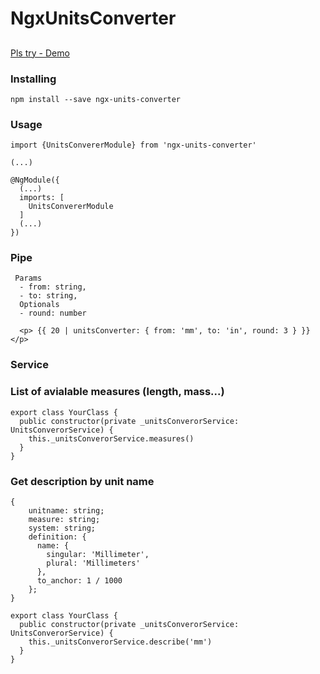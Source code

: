 # NgxUnitsConverter


##
<a href="https://stackblitz.com/edit/angular-lfeuen">Pls try - Demo</a>


### Installing
`npm install --save ngx-units-converter`

### Usage

```
import {UnitsConvererModule} from 'ngx-units-converter'

(...)

@NgModule({
  (...)
  imports: [
    UnitsConvererModule
  ]
  (...)
})

```

### Pipe
```
 Params
  - from: string, 
  - to: string, 
  Optionals
  - round: number
  
  <p> {{ 20 | unitsConverter: { from: 'mm', to: 'in', round: 3 } }}</p>
```

### Service

### List of avialable measures (length, mass...)
```
export class YourClass {
  public constructor(private _unitsConverorService: UnitsConverorService) {
    this._unitsConverorService.measures() 
  }
}
```

### Get description by unit name
```
{
    unitname: string;
    measure: string;
    system: string;
    definition: {
      name: {
        singular: 'Millimeter',
        plural: 'Millimeters'
      },
      to_anchor: 1 / 1000
    };
}
```

```
export class YourClass {
  public constructor(private _unitsConverorService: UnitsConverorService) {
    this._unitsConverorService.describe('mm') 
  }
}

```
